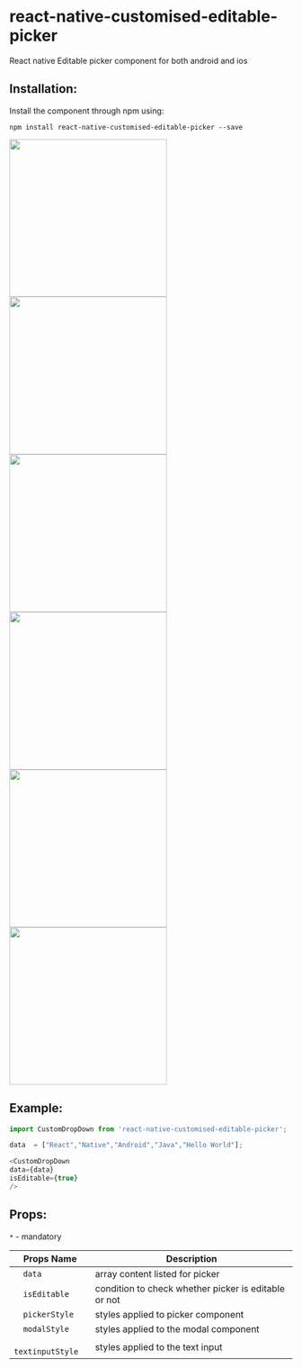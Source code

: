 # react-native-customised-editable-picker
React native Editable picker component for both android and ios

## Installation:

Install the component through npm using:

```
npm install react-native-customised-editable-picker --save
```
<img src="https://user-images.githubusercontent.com/32927921/32774858-a6c03d46-c953-11e7-9c79-a84347e9d9eb.png" width="280"/>
<img src="https://user-images.githubusercontent.com/32927921/32774950-f39498f6-c953-11e7-9d73-b362e19f5d50.png" width="280"/>
<img src="https://user-images.githubusercontent.com/32927921/32774974-104ed088-c954-11e7-9fdb-14a32c5cf9ba.png" width="280"/>
<img src="https://user-images.githubusercontent.com/32927921/32774999-29240bc8-c954-11e7-94af-e90a961722c0.png" width="280"/>
<img src="https://user-images.githubusercontent.com/32927921/32775048-566e2730-c954-11e7-8eb4-776bea507aa5.png" width="280"/>
<img src="https://user-images.githubusercontent.com/32927921/32775064-65c3def0-c954-11e7-9b8e-16e406dfed15.png" width="280"/>



## Example:
```js
import CustomDropDown from 'react-native-customised-editable-picker';

data  = ["React","Native","Android","Java","Hello World"];

<CustomDropDown
data={data}
isEditable={true}
/>
```

## Props:

  ` * ` - mandatory

Props Name | Description
---------- | -----------
`  data` | array content listed for picker
`  isEditable` | condition to check whether picker is editable or not
`  pickerStyle` | styles applied to picker component
`  modalStyle` | styles applied to the modal component
`  textinputStyle` | styles applied to the text input

